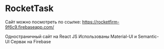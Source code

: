 # RocketTask

Сайт можно посмотреть по ссылке: https://rocketfirm-9f6c9.firebaseapp.com/

Одностраничный сайт на React JS
Использованы Material-UI и Semantic-UI
Сервак на Firebase

